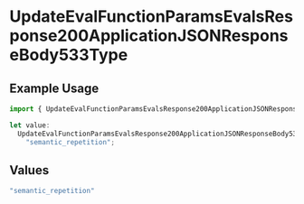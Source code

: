 # UpdateEvalFunctionParamsEvalsResponse200ApplicationJSONResponseBody533Type

## Example Usage

```typescript
import { UpdateEvalFunctionParamsEvalsResponse200ApplicationJSONResponseBody533Type } from "@orq-ai/node/models/operations";

let value:
  UpdateEvalFunctionParamsEvalsResponse200ApplicationJSONResponseBody533Type =
    "semantic_repetition";
```

## Values

```typescript
"semantic_repetition"
```